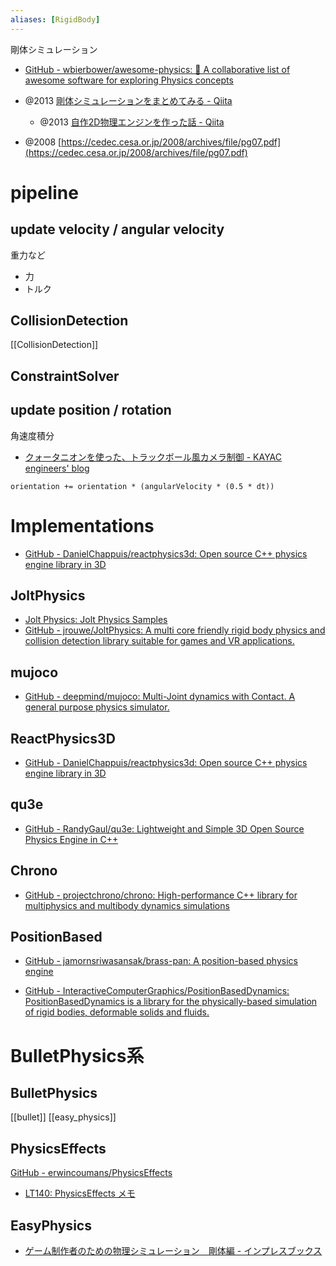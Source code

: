 ```yaml
---
aliases: [RigidBody]
---
```


剛体シミュレーション

- [GitHub - wbierbower/awesome-physics: 🌌 A collaborative list of awesome software for exploring Physics concepts](https://github.com/wbierbower/awesome-physics)

- @2013  [剛体シミュレーションをまとめてみる - Qiita](https://qiita.com/edo_m18/items/6051d2d8e422a41d0c13)
	- @2013 [自作2D物理エンジンを作った話 - Qiita](https://qiita.com/edo_m18/items/f7698c5bd262df4f9cf3)
- @2008 [https://cedec.cesa.or.jp/2008/archives/file/pg07.pdf](https://cedec.cesa.or.jp/2008/archives/file/pg07.pdf)

# pipeline
## update velocity / angular velocity
重力など
- 力
- トルク

## CollisionDetection
[[CollisionDetection]]

## ConstraintSolver

## update position / rotation

角速度積分
- [クォータニオンを使った、トラックボール風カメラ制御 - KAYAC engineers' blog](https://techblog.kayac.com/control-camera-using-quaternion)
```
orientation += orientation * (angularVelocity * (0.5 * dt))
```


# Implementations
- [GitHub - DanielChappuis/reactphysics3d: Open source C++ physics engine library in 3D](https://github.com/DanielChappuis/reactphysics3d)

## JoltPhysics
- [Jolt Physics: Jolt Physics Samples](https://jrouwe.github.io/JoltPhysics/md__docs__samples.html)
- [GitHub - jrouwe/JoltPhysics: A multi core friendly rigid body physics and collision detection library suitable for games and VR applications.](https://github.com/jrouwe/JoltPhysics)

## mujoco
- [GitHub - deepmind/mujoco: Multi-Joint dynamics with Contact. A general purpose physics simulator.](https://github.com/deepmind/mujoco)

## ReactPhysics3D
- [GitHub - DanielChappuis/reactphysics3d: Open source C++ physics engine library in 3D](https://github.com/DanielChappuis/reactphysics3d)

## qu3e
- [GitHub - RandyGaul/qu3e: Lightweight and Simple 3D Open Source Physics Engine in C++](https://github.com/RandyGaul/qu3e)

## Chrono
- [GitHub - projectchrono/chrono: High-performance C++ library for multiphysics and multibody dynamics simulations](https://github.com/projectchrono/chrono)

## PositionBased
- [GitHub - jamornsriwasansak/brass-pan: A position-based physics engine](https://github.com/jamornsriwasansak/brass-pan)

- [GitHub - InteractiveComputerGraphics/PositionBasedDynamics: PositionBasedDynamics is a library for the physically-based simulation of rigid bodies, deformable solids and fluids.](https://github.com/InteractiveComputerGraphics/PositionBasedDynamics)

# BulletPhysics系
## BulletPhysics
[[bullet]]
[[easy_physics]]

## PhysicsEffects
[GitHub - erwincoumans/PhysicsEffects](https://github.com/erwincoumans/PhysicsEffects)
- [LT140: PhysicsEffects メモ](http://lt140.blogspot.com/2009/12/physicseffects.html)

## EasyPhysics
- [ゲーム制作者のための物理シミュレーション　剛体編 - インプレスブックス](https://book.impress.co.jp/books/3282)
